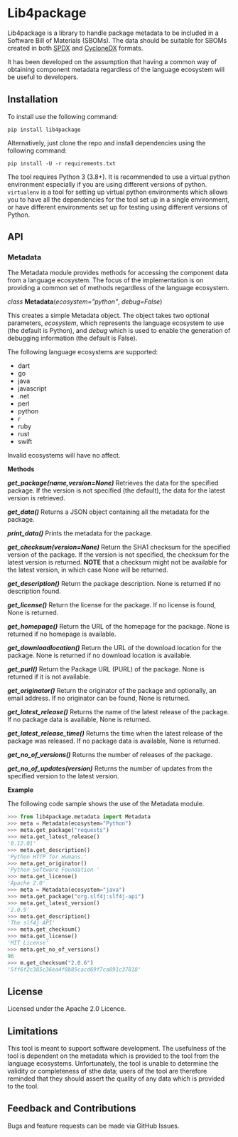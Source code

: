 # Lib4package

Lib4package is a library to handle package metadata to be included in a Software Bill of Materials (SBOMs). The data should be suitable for SBOMs created in both
[SPDX](https://www.spdx.org) and [CycloneDX](https://www.cyclonedx.org) formats.

It has been developed on the assumption that having a common way of obtaining component metadata regardless of the language ecosystem will be useful to developers.

## Installation

To install use the following command:

`pip install lib4package`

Alternatively, just clone the repo and install dependencies using the following command:

`pip install -U -r requirements.txt`

The tool requires Python 3 (3.8+). It is recommended to use a virtual python environment especially
if you are using different versions of python. `virtualenv` is a tool for setting up virtual python environments which
allows you to have all the dependencies for the tool set up in a single environment, or have different environments set
up for testing using different versions of Python.

## API

### Metadata

The Metadata module provides methods for accessing the component data from a language ecosystem.
The focus of the implementation is on providing a common set of methods regardless of the language ecosystem.

_class_ **Metadata**(_ecosystem="python"_, _debug=False_)

This creates a simple Metadata object. The object takes two optional parameters, _ecosystem_,
which represents the language ecosystem to use (the default is Python), and _debug_ which is used to enable
the generation of debugging information (the default is False).

The following language ecosystems are supported:

- dart
- go
- java
- javascript
- .net
- perl
- python
- r
- ruby
- rust
- swift

Invalid ecosystems will have no affect.

**Methods**

_**get_package(name,_version=None_)**_
Retrieves the data for the specified package. If the version is not specified (the default), the data for the latest version is
retrieved.

**_get_data()_**
Returns a JSON object containing all the metadata for the package.

**_print_data()_**
Prints the metadata for the package.

**_get_checksum(_version=None_)_**
Return the SHA1 checksum for the specified version of the package. If the version is not specified, the checksum for the latest version is returned. **NOTE** that a checksum might not be available for the latest version, in which case None will be returned.

**_get_description()_**
Return the package description. None is returned if no description found.

**_get_license()_**
Return the license for the package. If no license is found, None is returned.

**_get_homepage()_**
Return the URL of the homepage for the package. None is returned if no homepage is available.

**_get_downloadlocation()_**
Return the URL of the download location for the package. None is returned if no download location is available.

**_get_purl()_**
Return the Package URL (PURL) of the package. None is returned if it is not available.

**_get_originator()_**
Return the originator of the package and optionally, an email address. If no originator can be found, None is returned.

**_get_latest_release()_**
Returns the name of the latest release of the package. If no package data is available, None is returned.

**_get_latest_release_time()_**
Returns the time when the latest release of the package was released. If no package data is available, None is returned.

**_get_no_of_versions()_**
Returns the number of releases of the package.

**_get_no_of_updates(version)_**
Returns the number of updates from the specified version to the latest version.

**Example**

The following code sample shows the use of the Metadata module.

```python
>>> from lib4package.metadata import Metadata
>>> meta = Metadata(ecosystem="Python")
>>> meta.get_package("requests")
>>> meta.get_latest_release()
'0.12.01'
>>> meta.get_description()
'Python HTTP for Humans.'
>>> meta.get_originator()
'Python Software Foundation '
>>> meta.get_license()
'Apache 2.0'                                                                                                                                                             
>>> meta = Metadata(ecosystem="java")
>>> meta.get_package("org.slf4j:slf4j-api")
>>> meta.get_latest_version()
'2.0.9'
>>> meta.get_description()
'The slf4j API'
>>> meta.get_checksum()
>>> meta.get_license()
'MIT License'
>>> meta.get_no_of_versions()
96
>>> m.get_checksum("2.0.6")
'5ff6f2c385c36ea4f8b85cacd69f7ca891c37818'
```

## License

Licensed under the Apache 2.0 Licence.

## Limitations

This tool is meant to support software development. The usefulness of the tool is dependent on the metadata
which is provided to the tool from the language ecosystems. Unfortunately, the tool is unable to determine the validity or
completeness of sthe data; users of the tool are therefore reminded that they should assert the quality of any data which is provided to the tool.

## Feedback and Contributions

Bugs and feature requests can be made via GitHub Issues.